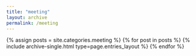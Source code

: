 ```yaml
--- 
title: "meeting"
layout: archive
permalink: /meeting
---
```

{% assign posts = site.categories.meeting %}
{% for post in posts %} {% include archive-single.html type=page.entries_layout %} {% endfor %}
